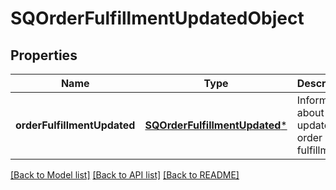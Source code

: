 # SQOrderFulfillmentUpdatedObject

## Properties
Name | Type | Description | Notes
------------ | ------------- | ------------- | -------------
**orderFulfillmentUpdated** | [**SQOrderFulfillmentUpdated***](SQOrderFulfillmentUpdated.md) | Information about the updated order fulfillment. | [optional] 

[[Back to Model list]](../README.md#documentation-for-models) [[Back to API list]](../README.md#documentation-for-api-endpoints) [[Back to README]](../README.md)


